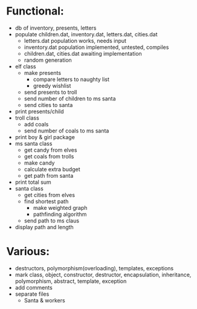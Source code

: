 # Functional:
* db of inventory, presents, letters
* populate children.dat, inventory.dat, letters.dat, cities.dat
    * letters.dat population works, needs input
    * inventory.dat population implemented, untested, compiles
    * children.dat, cities.dat awaiting implementation
    * random generation
* elf class
    * make presents
        * compare letters to naughty list
        * greedy wishlist
    * send presents to troll
    * send number of children to ms santa
    * send cities to santa
* print presents/child
* troll class
    * add coals
    * send number of coals to ms santa
* print boy & girl package
* ms santa class
    * get candy from elves
    * get coals from trolls
    * make candy
    * calculate extra budget
    * get path from santa
* print total sum
* santa class
    * get cities from elves
    * find shortest path
        * make weighted graph
        * pathfinding algorithm
    * send path to ms claus
* display path and length

# Various:
* destructors, polymorphism(overloading), templates, exceptions
* mark class, object, constructor, destructor, encapsulation, inheritance, polymorphism, abstract, template, exception
* add comments
* separate files
    * Santa & workers
